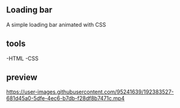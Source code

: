 ## Loading bar

A simple loading bar animated with CSS

## tools

-HTML
-CSS

## preview


https://user-images.githubusercontent.com/95241639/192383527-681d45a0-5dfe-4ec6-b7db-f28df8b7471c.mp4

